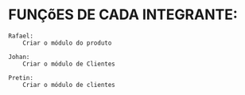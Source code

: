 # FUNÇõES DE CADA INTEGRANTE:
    Rafael:
        Criar o módulo do produto

    Johan:
        Criar o módulo de Clientes
    
    Pretin:
        Criar o módulo de clientes